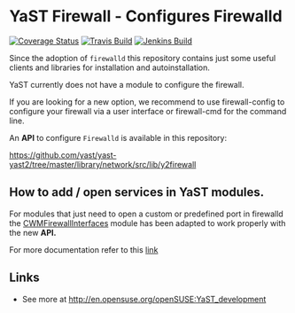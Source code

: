 # YaST Firewall - Configures Firewalld #

[![Coverage
Status](https://coveralls.io/repos/github/yast/yast-firewall/badge.svg?branch=master)](https://coveralls.io/github/yast/yast-firewall?branch=master)
[![Travis Build](https://travis-ci.org/yast/yast-firewall.svg?branch=master)](https://travis-ci.org/yast/yast-firewall)
[![Jenkins Build](http://img.shields.io/jenkins/s/https/ci.opensuse.org/yast-firewall-master.svg)](https://ci.opensuse.org/view/Yast/job/yast-firewall-master/)


Since the adoption of `firewalld` this repository contains just some useful
clients and libraries for installation and autoinstallation.

YaST currently does not have a module to configure the firewall.

If you are looking for a new option, we recommend to use firewall-config to
configure your firewall via a user interface or firewall-cmd for the command line.

An **API** to configure `Firewalld` is available in this repository:

https://github.com/yast/yast-yast2/tree/master/library/network/src/lib/y2firewall

## How to add / open services in YaST modules.

For modules that just need to open a custom or predefined port in firewalld
the
[CWMFirewallInterfaces](https://github.com/yast/yast-yast2/tree/master/library/network/src/modules/CWMFirewallInterfaces.rb)
module has been adapted to work properly with the new **API.**

For more documentation refer to this [link](doc/firewalld_services.md)

## Links ##

  * See more at http://en.opensuse.org/openSUSE:YaST_development
